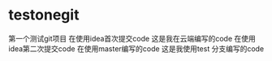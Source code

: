 # testonegit
第一个测试git项目
在使用idea首次提交code
这是我在云端编写的code
在使用idea第二次提交code
在使用master编写的code
这是我使用test 分支编写的code
